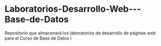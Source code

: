 # Laboratorios-Desarrollo-Web---Base-de-Datos
Repositorio que almacenará los laboratorios de desarrollo de páginas web para el Curso de Base de Datos I
